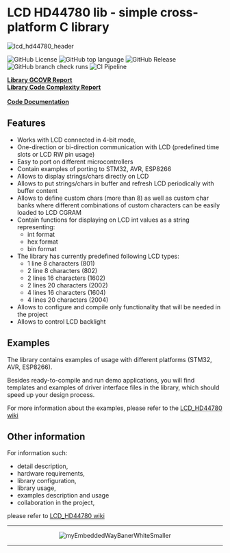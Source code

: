 
# LCD HD44780 lib - simple cross-platform C library
![lcd_hd44780_header](https://github.com/user-attachments/assets/34ef4a66-2f08-4057-8b54-51be6f783df2)

![GitHub License](https://img.shields.io/github/license/niwciu/LCD_HD44780) 
![GitHub top language](https://img.shields.io/github/languages/top/niwciu/LCD_HD44780)
![GitHub Release](https://img.shields.io/github/v/release/niwciu/LCD_HD44780)
![GitHub branch check runs](https://img.shields.io/github/check-runs/niwciu/LCD_HD44780/main)
![CI Pipeline](https://github.com/niwciu/LCD_HD44780/actions/workflows/CI_Pipeline.yml/badge.svg)
<!-- <img src='https://coveralls.io/repos/github/niwciu/LCD_HD44780/badge.svg?branch=feature/code_coverage_page_deploy' alt='Coverage Status' /></a> -->


<b><a href='https://niwciu.github.io/LCD_HD44780/reports/CCR/lcd_hd44780_report.html'>Library GCOVR Report</a></b>  
<b><a href='https://niwciu.github.io/LCD_HD44780/reports/CCM/lcd_hd44780.html'>Library Code Complexity Report</a></b>  <br><br>
<b><a href='https://niwciu.github.io/LCD_HD44780/doc/LCD_HD44780_lib_doc/html/index.html'>Code Documentation </a></b>  


## Features


- Works with LCD connected in 4-bit mode, 
- One-direction or bi-direction communication with LCD (predefined time slots or LCD RW pin usage)
- Easy to port on different microcontrollers
- Contain examples of porting to STM32, AVR, ESP8266
- Allows to display strings/chars directly on LCD
- Allows to put strings/chars in buffer and refresh LCD periodically with buffer content
- Allows to define custom chars (more than 8) as well as custom char banks where different combinations of custom characters can be easily loaded to LCD CGRAM
- Contain functions for displaying on LCD int values as a string representing:
  - int format 
  - hex format 
  - bin format
- The library has currently predefined following LCD types:
  - 1 line 8 characters (801)
  - 2 line 8 characters (802)
  - 2 lines 16 characters (1602)
  - 2 lines 20 characters (2002)
  - 4 lines 16 characters (1604)
  - 4 lines 20 characters (2004)
- Allows to configure and compile only functionality that will be needed in the project
- Allows to control LCD backlight
## Examples
The library contains examples of usage with different platforms (STM32, AVR, ESP8266). 

Besides ready-to-compile and run demo applications, you will find templates and examples of driver interface files in the library, which should speed up your design process. 

For more information about the examples, please refer to the [LCD_HD44780 wiki](https://github.com/niwciu/LCD_HD44780/wiki)
## Other information
For information such:
- detail description,
- hardware requirements,
- library configuration, 
- library usage, 
- examples description and usage
- collaboration in the project,

please refer to [LCD_HD44780 wiki](https://github.com/niwciu/LCD_HD44780/wiki)

<div align="center">

***

![myEmbeddedWayBanerWhiteSmaller](https://github.com/user-attachments/assets/f4825882-e285-4e02-a75c-68fc86ff5716)
***
</div>